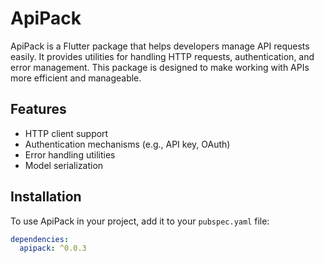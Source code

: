 # ApiPack

ApiPack is a Flutter package that helps developers manage API requests easily. It provides utilities for handling HTTP requests, authentication, and error management. This package is designed to make working with APIs more efficient and manageable.

## Features

- HTTP client support
- Authentication mechanisms (e.g., API key, OAuth)
- Error handling utilities
- Model serialization

## Installation

To use ApiPack in your project, add it to your `pubspec.yaml` file:

```yaml
dependencies:
  apipack: ^0.0.3
